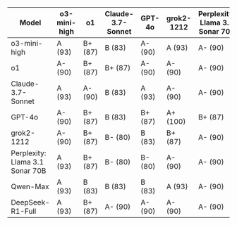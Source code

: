 | Model | o3-mini-high | o1 | Claude-3.7-Sonnet | GPT-4o | grok2-1212 | Perplexity: Llama 3.1 Sonar 70B | Qwen-Max | DeepSeek-R1-Full | Median Grade | Percentage |
|------|---|---|---|---|---|---|---|---|-------------|-----------|
| o3-mini-high | A (93) | B+ (87) | B (83) | A- (90) | A (93) | A- (90) | B (83) | A- (90) | A- | 90 |
| o1 | A- (90) | B+ (87) | B+ (87) | A- (90) | A- (90) | A- (90) | B (83) | A- (90) | A- | 90 |
| Claude-3.7-Sonnet | A (93) | A- (90) | B (83) | A (93) | A- (90) | A- (90) | A- (90) | A- (90) | A- | 90 |
| GPT-4o | A- (90) | B+ (87) | B (83) | B+ (87) | A+ (100) | B+ (87) | B (83) | A- (90) | B+ | 87 |
| grok2-1212 | A- (90) | B+ (87) | B- (80) | B (83) | B+ (87) | A- (90) | B+ (87) | B+ (87) | B+ | 87 |
| Perplexity: Llama 3.1 Sonar 70B | A (93) | B+ (87) | B- (80) | B- (80) | A- (90) | A- (90) | B (83) | B+ (87) | B+ | 87 |
| Qwen-Max | A (93) | B (83) | B (83) | B (83) | A (93) | A- (90) | B (83) | A- (90) | B+ | 87 |
| DeepSeek-R1-Full | A (93) | B+ (87) | A- (90) | A- (90) | A- (90) | A- (90) | A- (90) | A (93) | A- | 90 |